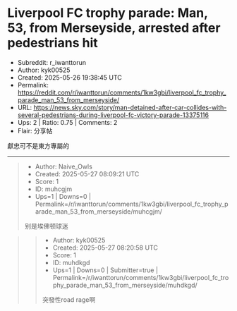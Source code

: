 # Liverpool FC trophy parade: Man, 53, from Merseyside, arrested after pedestrians hit

- Subreddit: r_iwanttorun
- Author: kyk00525
- Created: 2025-05-26 19:38:45 UTC
- Permalink: https://reddit.com/r/iwanttorun/comments/1kw3gbi/liverpool_fc_trophy_parade_man_53_from_merseyside/
- URL: https://news.sky.com/story/man-detained-after-car-collides-with-several-pedestrians-during-liverpool-fc-victory-parade-13375116
- Ups: 2 | Ratio: 0.75 | Comments: 2
- Flair: 分享帖


獻忠可不是東方專屬的


---

> - Author: Naive_Owls
> - Created: 2025-05-27 08:09:21 UTC
> - Score: 1
> - ID: muhcgjm
> - Ups=1 | Downs=0 | Permalink=/r/iwanttorun/comments/1kw3gbi/liverpool_fc_trophy_parade_man_53_from_merseyside/muhcgjm/
>
> 别是埃佛顿球迷

>> - Author: kyk00525
>> - Created: 2025-05-27 08:20:58 UTC
>> - Score: 1
>> - ID: muhdkgd
>> - Ups=1 | Downs=0 | Submitter=true | Permalink=/r/iwanttorun/comments/1kw3gbi/liverpool_fc_trophy_parade_man_53_from_merseyside/muhdkgd/
>>
>> 突發性road rage啊
